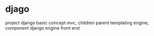 # djago
project django basic concept mvc, children parent templating engine, component django engine front end
